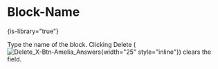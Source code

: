 # Block-Name

{is-library="true"}

<snippet id="Block-Name_snippet">



Type the name of the block. Clicking Delete ( ![Delete_X-Btn-Amelia_Answers](Delete_X-Btn-Amelia_Answers.png){width="25" style="inline"}) clears the field.


</snippet>
